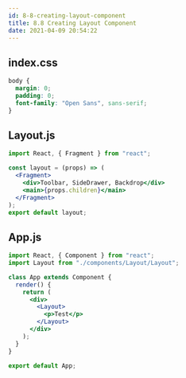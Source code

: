 ```yaml
---
id: 8-8-creating-layout-component
title: 8.8 Creating Layout Component
date: 2021-04-09 20:54:22
---
```


## index.css

```css title="index.css" {}
body {
  margin: 0;
  padding: 0;
  font-family: "Open Sans", sans-serif;
}
```

## Layout.js

```jsx title="Layout.js" {}
import React, { Fragment } from "react";

const layout = (props) => (
  <Fragment>
    <div>Toolbar, SideDrawer, Backdrop</div>
    <main>{props.children}</main>
  </Fragment>
);
export default layout;
```

## App.js

```jsx title="App.js" {}
import React, { Component } from "react";
import Layout from "./components/Layout/Layout";

class App extends Component {
  render() {
    return (
      <div>
        <Layout>
          <p>Test</p>
        </Layout>
      </div>
    );
  }
}

export default App;
```
